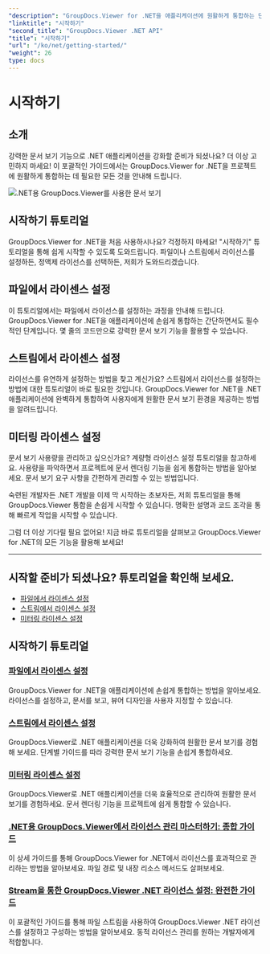 ```yaml
---
"description": "GroupDocs.Viewer for .NET을 애플리케이션에 원활하게 통합하는 단계별 튜토리얼을 확인해 보세요. 라이선스를 설정하고 뷰어 디자인을 사용자 지정하는 방법도 알아보세요."
"linktitle": "시작하기"
"second_title": "GroupDocs.Viewer .NET API"
"title": "시작하기"
"url": "/ko/net/getting-started/"
"weight": 26
type: docs
---
```

# 시작하기


## 소개

강력한 문서 보기 기능으로 .NET 애플리케이션을 강화할 준비가 되셨나요? 더 이상 고민하지 마세요! 이 포괄적인 가이드에서는 GroupDocs.Viewer for .NET을 프로젝트에 원활하게 통합하는 데 필요한 모든 것을 안내해 드립니다.

![.NET용 GroupDocs.Viewer를 사용한 문서 보기](/viewer/getting-started/image.png)

## 시작하기 튜토리얼

GroupDocs.Viewer for .NET을 처음 사용하시나요? 걱정하지 마세요! "시작하기" 튜토리얼을 통해 쉽게 시작할 수 있도록 도와드립니다. 파일이나 스트림에서 라이선스를 설정하든, 정액제 라이선스를 선택하든, 저희가 도와드리겠습니다.

## 파일에서 라이센스 설정

이 튜토리얼에서는 파일에서 라이선스를 설정하는 과정을 안내해 드립니다. GroupDocs.Viewer for .NET을 애플리케이션에 손쉽게 통합하는 간단하면서도 필수적인 단계입니다. 몇 줄의 코드만으로 강력한 문서 보기 기능을 활용할 수 있습니다.

## 스트림에서 라이센스 설정

라이선스를 유연하게 설정하는 방법을 찾고 계신가요? 스트림에서 라이선스를 설정하는 방법에 대한 튜토리얼이 바로 필요한 것입니다. GroupDocs.Viewer for .NET을 .NET 애플리케이션에 완벽하게 통합하여 사용자에게 원활한 문서 보기 환경을 제공하는 방법을 알려드립니다.

## 미터링 라이센스 설정

문서 보기 사용량을 관리하고 싶으신가요? 계량형 라이선스 설정 튜토리얼을 참고하세요. 사용량을 파악하면서 프로젝트에 문서 렌더링 기능을 쉽게 통합하는 방법을 알아보세요. 문서 보기 요구 사항을 간편하게 관리할 수 있는 방법입니다.

숙련된 개발자든 .NET 개발을 이제 막 시작하는 초보자든, 저희 튜토리얼을 통해 GroupDocs.Viewer 통합을 손쉽게 시작할 수 있습니다. 명확한 설명과 코드 조각을 통해 빠르게 작업을 시작할 수 있습니다.

그럼 더 이상 기다릴 필요 없어요! 지금 바로 튜토리얼을 살펴보고 GroupDocs.Viewer for .NET의 모든 기능을 활용해 보세요!

---

## 시작할 준비가 되셨나요? 튜토리얼을 확인해 보세요.

- [파일에서 라이센스 설정](./set-license-from-file/)
- [스트림에서 라이센스 설정](./set-license-from-stream/)
- [미터링 라이센스 설정](./set-metered-license/)

## 시작하기 튜토리얼
### [파일에서 라이센스 설정](./set-license-from-file/)
GroupDocs.Viewer for .NET을 애플리케이션에 손쉽게 통합하는 방법을 알아보세요. 라이선스를 설정하고, 문서를 보고, 뷰어 디자인을 사용자 지정할 수 있습니다.
### [스트림에서 라이센스 설정](./set-license-from-stream/)
GroupDocs.Viewer로 .NET 애플리케이션을 더욱 강화하여 원활한 문서 보기를 경험해 보세요. 단계별 가이드를 따라 강력한 문서 보기 기능을 손쉽게 통합하세요.
### [미터링 라이센스 설정](./set-metered-license/)
GroupDocs.Viewer로 .NET 애플리케이션을 더욱 효율적으로 관리하여 원활한 문서 보기를 경험하세요. 문서 렌더링 기능을 프로젝트에 쉽게 통합할 수 있습니다.
### [.NET용 GroupDocs.Viewer에서 라이선스 관리 마스터하기: 종합 가이드](./groupdocs-viewer-license-management-net/)
이 상세 가이드를 통해 GroupDocs.Viewer for .NET에서 라이선스를 효과적으로 관리하는 방법을 알아보세요. 파일 경로 및 내장 리소스 메서드도 살펴보세요.
### [Stream을 통한 GroupDocs.Viewer .NET 라이선스 설정: 완전한 가이드](./groupdocs-viewer-net-license-stream-setup-guide/)
이 포괄적인 가이드를 통해 파일 스트림을 사용하여 GroupDocs.Viewer .NET 라이선스를 설정하고 구성하는 방법을 알아보세요. 동적 라이선스 관리를 원하는 개발자에게 적합합니다.